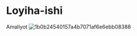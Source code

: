 # Loyiha-ishi
Amaliyot
![1b0b24540157a4b7071af6e6ebb08388](https://github.com/user-attachments/assets/95738e77-8d0c-47e2-94e3-970a85bb9a1a)
